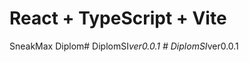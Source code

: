 # React + TypeScript + Vite

SneakMax Diplom#   D i p l o m S I _ v e r 0 . 0 . 1  
 #   D i p l o m S I _ v e r 0 . 0 . 1  
 
